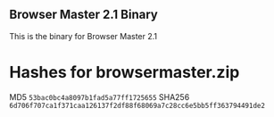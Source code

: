 ## Browser Master 2.1 Binary
This is the binary for Browser Master 2.1

# Hashes for browsermaster.zip
MD5 ```53bac0bc4a8097b1fad5a77ff1725655```
SHA256 ```6d706f707ca1f371caa126137f2df88f68069a7c28cc6e5bb5ff363794491de2```
